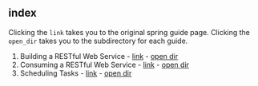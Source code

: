 ## index

Clicking the `link` takes you to the original spring guide page.
Clicking the `open_dir` takes you to the subdirectory for each guide.

1. Building a RESTful Web Service - [link](https://spring.io/guides/gs/rest-service) - [open dir](./rest-service)
2. Consuming a RESTful Web Service - [link](https://spring.io/guides/gs/consuming-rest) - [open dir](./rest-service)
3. Scheduling Tasks - [link](https://spring.io/guides/gs/scheduling-tasks) - [open dir](./scheduling-tasks)
